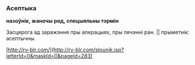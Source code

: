 ### Асептыка
**назоўнік, жаночы род, спецыяльны тэрмін**

Засцярога ад заражэння пры аперацыях, пры лячэнні ран. || прыметнік: асептычны.

<a rel="author">[http://rv-blr.com/](http://rv-blr.com/slounik.jsp?letterId=0&maskId=0&pageId=283)</a>
